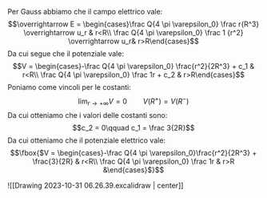 Per Gauss abbiamo che il campo elettrico vale: $$\overrightarrow E = \begin{cases}\frac Q{4 \pi \varepsilon_0} \frac r{R^3} \overrightarrow u_r & r<R\\ \frac Q{4 \pi \varepsilon_0} \frac 1 {r^2} \overrightarrow u_r& r>R\end{cases}$$
Da cui segue che il potenziale vale: $$V = \begin{cases}-\frac Q{4 \pi \varepsilon_0} \frac{r^2}{2R^3} + c_1 & r<R\\ \frac Q{4 \pi \varepsilon_0} \frac 1r + c_2 & r>R\end{cases}$$
Poniamo come vincoli per le costanti: $$\lim_{r \rightarrow +∞}V = 0 \qquad V(R^+) = V(R^-)$$
Da cui otteniamo che i valori delle costanti sono: $$c_2 = 0\qquad c_1 = \frac 3{2R}$$
Da cui otteniamo che il potenziale elettrico vale: $$\fbox{$V = \begin{cases}-\frac Q{4 \pi \varepsilon_0}\frac{r^2}{2R^3} + \frac{3}{2R} & r<R\\ \frac Q{4 \pi \varepsilon_0} \frac 1r & r>R &\end{cases}$}$$

![[Drawing 2023-10-31 06.26.39.excalidraw | center]]